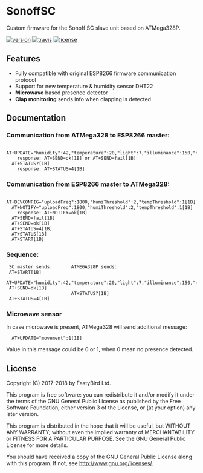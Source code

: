 # SonoffSC

Custom firmware for the Sonoff SC slave unit based on ATMega328P.

[![version](https://badge.fury.io/gh/FastyBird%2Fsonoff-sc.svg)](CHANGELOG.md)
[![travis](https://travis-ci.org/FastyBird/sonoff-sc.svg?branch=master)](https://travis-ci.org/FastyBird/sonoff-sc)
[![license](https://img.shields.io/github/license/FastyBird/sonoff-sc.svg)](LICENSE)

## Features

* Fully compatible with original ESP8266 firmware communication protocol
* Support for new temperature & humidity sensor DHT22
* **Microwave** based presence detector
* **Clap monitoring** sends info when clapping is detected

## Documentation

### Communication from ATMega328 to ESP8266 master:

```
  AT+UPDATE="humidity":42,"temperature":20,"light":7,"illuminance":150,"noise":3,"dusty":1,"dust":0[1B]
    response: AT+SEND=ok[1B] or AT+SEND=fail[1B]
  AT+STATUS?[1B]
    response: AT+STATUS=4[1B]
```

### Communication from ESP8266 master to ATMega328:

```
  AT+DEVCONFIG="uploadFreq":1800,"humiThreshold":2,"tempThreshold":1[1B]
  AT+NOTIFY="uploadFreq":1800,"humiThreshold":2,"tempThreshold":1[1B]
    response: AT+NOTIFY=ok[1B]
  AT+SEND=fail[1B]
  AT+SEND=ok[1B]
  AT+STATUS=4[1B]
  AT+STATUS[1B]
  AT+START[1B]
```

### Sequence:

```
 SC master sends:       ATMEGA328P sends:
 AT+START[1B]
                        AT+UPDATE="humidity":42,"temperature":20,"light":7,"illuminance":150,"noise":3,"dusty":1,"dust":0[1B]
 AT+SEND=ok[1B]
                        AT+STATUS?[1B]
 AT+STATUS=4[1B]
```

### Microwave sensor

In case microwave is present, ATMega328 will send additional message:

```
  AT+UPDATE="movement":1[1B]
```

Value in this message could be 0 or 1, when 0 mean no presence detected.

## License

Copyright (C) 2017-2018 by FastyBird Ltd.

This program is free software: you can redistribute it and/or modify
it under the terms of the GNU General Public License as published by
the Free Software Foundation, either version 3 of the License, or
(at your option) any later version.

This program is distributed in the hope that it will be useful,
but WITHOUT ANY WARRANTY; without even the implied warranty of
MERCHANTABILITY or FITNESS FOR A PARTICULAR PURPOSE.  See the
GNU General Public License for more details.

You should have received a copy of the GNU General Public License
along with this program.  If not, see <http://www.gnu.org/licenses/>.
